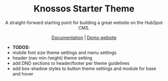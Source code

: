 <h1 align="center">Knossos Starter Theme</h1>

<p align="center">
  A straight-forward starting point for building a great website on the HubSpot CMS.
</p>

<p align="center">
  <a href="https://github.com/gunnarnormand/knossos-starter-theme/wiki">Documentation</a> |
  <a href="#">Demo website</a>
</p>



<ul>
  <li><strong>TODOS:</strong></li>
  <li>mobile font size theme settings and menu settings</li>
  <li>header (nav min-height) theme setting</li>
  <li>add DND sections to header/footer per theme guidelines</li>
  <li>add box-shadow styles to button theme settings and module for base and hover</li>
</ul>
